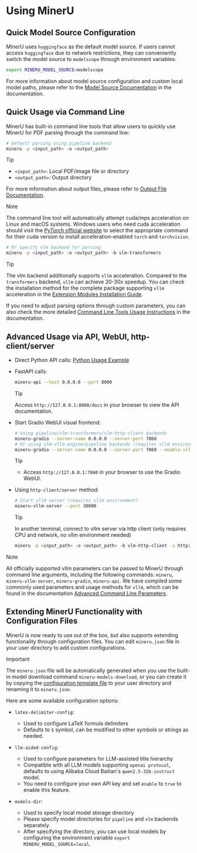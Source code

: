 # Using MinerU

## Quick Model Source Configuration
MinerU uses `huggingface` as the default model source. If users cannot access `huggingface` due to network restrictions, they can conveniently switch the model source to `modelscope` through environment variables:
```bash
export MINERU_MODEL_SOURCE=modelscope
```
For more information about model source configuration and custom local model paths, please refer to the [Model Source Documentation](./model_source.md) in the documentation.

## Quick Usage via Command Line
MinerU has built-in command line tools that allow users to quickly use MinerU for PDF parsing through the command line:
```bash
# Default parsing using pipeline backend
mineru -p <input_path> -o <output_path>
```
> [!TIP]
>- `<input_path>`: Local PDF/image file or directory
>- `<output_path>`: Output directory
>
> For more information about output files, please refer to [Output File Documentation](../reference/output_files.md).

> [!NOTE]
> The command line tool will automatically attempt cuda/mps acceleration on Linux and macOS systems. 
> Windows users who need cuda acceleration should visit the [PyTorch official website](https://pytorch.org/get-started/locally/) to select the appropriate command for their cuda version to install acceleration-enabled `torch` and `torchvision`.


```bash
# Or specify vlm backend for parsing
mineru -p <input_path> -o <output_path> -b vlm-transformers
```
> [!TIP]
> The vlm backend additionally supports `vllm` acceleration. Compared to the `transformers` backend, `vllm` can achieve 20-30x speedup. You can check the installation method for the complete package supporting `vllm` acceleration in the [Extension Modules Installation Guide](../quick_start/extension_modules.md).

If you need to adjust parsing options through custom parameters, you can also check the more detailed [Command Line Tools Usage Instructions](./cli_tools.md) in the documentation.

## Advanced Usage via API, WebUI, http-client/server

- Direct Python API calls: [Python Usage Example](https://github.com/opendatalab/MinerU/blob/master/demo/demo.py)
- FastAPI calls:
  ```bash
  mineru-api --host 0.0.0.0 --port 8000
  ```
  >[!TIP]
  >Access `http://127.0.0.1:8000/docs` in your browser to view the API documentation.
- Start Gradio WebUI visual frontend:
  ```bash
  # Using pipeline/vlm-transformers/vlm-http-client backends
  mineru-gradio --server-name 0.0.0.0 --server-port 7860
  # Or using vlm-vllm-engine/pipeline backends (requires vllm environment)
  mineru-gradio --server-name 0.0.0.0 --server-port 7860 --enable-vllm-engine true
  ```
  >[!TIP]
  >
  >- Access `http://127.0.0.1:7860` in your browser to use the Gradio WebUI.

- Using `http-client/server` method:
  ```bash
  # Start vllm server (requires vllm environment)
  mineru-vllm-server --port 30000
  ``` 
  >[!TIP]
  >In another terminal, connect to vllm server via http client (only requires CPU and network, no vllm environment needed)
  > ```bash
  > mineru -p <input_path> -o <output_path> -b vlm-http-client -u http://127.0.0.1:30000
  > ```

> [!NOTE]
> All officially supported vllm parameters can be passed to MinerU through command line arguments, including the following commands: `mineru`, `mineru-vllm-server`, `mineru-gradio`, `mineru-api`.
> We have compiled some commonly used parameters and usage methods for `vllm`, which can be found in the documentation [Advanced Command Line Parameters](./advanced_cli_parameters.md).

## Extending MinerU Functionality with Configuration Files

MinerU is now ready to use out of the box, but also supports extending functionality through configuration files. You can edit `mineru.json` file in your user directory to add custom configurations.  

>[!IMPORTANT]
>The `mineru.json` file will be automatically generated when you use the built-in model download command `mineru-models-download`, or you can create it by copying the [configuration template file](https://github.com/opendatalab/MinerU/blob/master/mineru.template.json) to your user directory and renaming it to `mineru.json`.  

Here are some available configuration options:  

- `latex-delimiter-config`: 
    * Used to configure LaTeX formula delimiters
    * Defaults to `$` symbol, can be modified to other symbols or strings as needed.
  
- `llm-aided-config`:
    * Used to configure parameters for LLM-assisted title hierarchy
    * Compatible with all LLM models supporting `openai protocol`, defaults to using Alibaba Cloud Bailian's `qwen2.5-32b-instruct` model. 
    * You need to configure your own API key and set `enable` to `true` to enable this feature.
  
- `models-dir`: 
    * Used to specify local model storage directory
    * Please specify model directories for `pipeline` and `vlm` backends separately.
    * After specifying the directory, you can use local models by configuring the environment variable `export MINERU_MODEL_SOURCE=local`.
